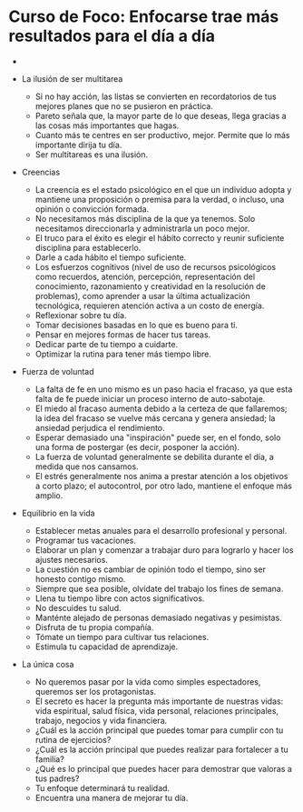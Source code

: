 # Curso de Foco: Enfocarse trae más resultados para el día a día
- []()

* La ilusión de ser multitarea
  - Si no hay acción, las listas se convierten en recordatorios de tus mejores planes que no se pusieron en práctica.
  - Pareto señala que, la mayor parte de lo que deseas, llega gracias a las cosas más importantes que hagas.
  - Cuanto más te centres en ser productivo, mejor. Permite que lo más importante dirija tu día.
  - Ser multitareas es una ilusión.

* Creencias
  - La creencia es el estado psicológico en el que un individuo adopta y mantiene una proposición o premisa para la verdad, o incluso, una opinión o convicción formada.
  - No necesitamos más disciplina de la que ya tenemos. Solo necesitamos direccionarla y administrarla un poco mejor.
  - El truco para el éxito es elegir el hábito correcto y reunir suficiente disciplina para establecerlo.
  - Darle a cada hábito el tiempo suficiente.
  - Los esfuerzos cognitivos (nivel de uso de recursos psicológicos como recuerdos, atención, percepción, representación del conocimiento, razonamiento y creatividad en la resolución de problemas), como aprender a usar la última actualización tecnológica, requieren atención activa a un costo de energía.
  - Reflexionar sobre tu día.
  - Tomar decisiones basadas en lo que es bueno para ti.
  - Pensar en mejores formas de hacer tus tareas.
  - Dedicar parte de tu tiempo a cuidarte.
  - Optimizar la rutina para tener más tiempo libre.

* Fuerza de voluntad
  - La falta de fe en uno mismo es un paso hacia el fracaso, ya que esta falta de fe puede iniciar un proceso interno de auto-sabotaje.
  - El miedo al fracaso aumenta debido a la certeza de que fallaremos; la idea del fracaso se vuelve más cercana y genera ansiedad; la ansiedad perjudica el rendimiento.
  - Esperar demasiado una "inspiración" puede ser, en el fondo, solo una forma de postergar (es decir, posponer la acción).
  - La fuerza de voluntad generalmente se debilita durante el día, a medida que nos cansamos.
  - El estrés generalmente nos anima a prestar atención a los objetivos a corto plazo; el autocontrol, por otro lado, mantiene el enfoque más amplio.

* Equilibrio en la vida
  - Establecer metas anuales para el desarrollo profesional y personal.
  - Programar tus vacaciones.
  - Elaborar un plan y comenzar a trabajar duro para lograrlo y hacer los ajustes necesarios.
  - La cuestión no es cambiar de opinión todo el tiempo, sino ser honesto contigo mismo.
  - Siempre que sea posible, olvídate del trabajo los fines de semana.
  - Llena tu tiempo libre con actos significativos.
  - No descuides tu salud.
  - Manténte alejado de personas demasiado negativas y pesimistas.
  - Disfruta de tu propia compañía.
  - Tómate un tiempo para cultivar tus relaciones.
  - Estimula tu capacidad de aprendizaje.

* La única cosa
  - No queremos pasar por la vida como simples espectadores, queremos ser los protagonistas.
  - El secreto es hacer la pregunta más importante de nuestras vidas: vida espiritual, salud física, vida personal, relaciones principales, trabajo, negocios y vida financiera.
  - ¿Cuál es la acción principal que puedes tomar para cumplir con tu rutina de ejercicios?
  - ¿Cuál es la acción principal que puedes realizar para fortalecer a tu familia?
  - ¿Qué es lo principal que puedes hacer para demostrar que valoras a tus padres?
  - Tu enfoque determinará tu realidad.
  - Encuentra una manera de mejorar tu día.
